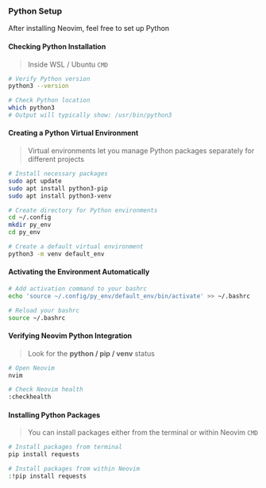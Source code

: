 ### Python Setup

After installing Neovim, feel free to set up Python  

#### Checking Python Installation
> Inside WSL / Ubuntu `CMD`  
```bash
# Verify Python version
python3 --version

# Check Python location
which python3
# Output will typically show: /usr/bin/python3
```

#### Creating a Python Virtual Environment
> Virtual environments let you manage Python packages separately for different projects  

```bash
# Install necessary packages
sudo apt update
sudo apt install python3-pip
sudo apt install python3-venv

# Create directory for Python environments
cd ~/.config
mkdir py_env
cd py_env

# Create a default virtual environment
python3 -m venv default_env
```

#### Activating the Environment Automatically
```bash
# Add activation command to your bashrc
echo 'source ~/.config/py_env/default_env/bin/activate' >> ~/.bashrc

# Reload your bashrc
source ~/.bashrc
```

#### Verifying Neovim Python Integration
> Look for the **python / pip / venv** status
```bash
# Open Neovim
nvim

# Check Neovim health
:checkhealth
```

#### Installing Python Packages
> You can install packages either from the terminal or within Neovim `CMD`

```bash
# Install packages from terminal
pip install requests

# Install packages from within Neovim
:!pip install requests
```


